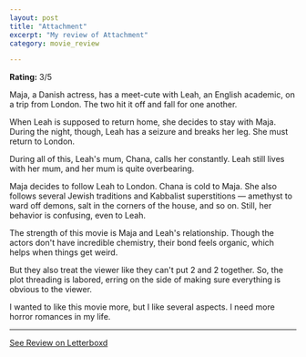 ```yaml
---
layout: post
title: "Attachment"
excerpt: "My review of Attachment"
category: movie_review

---
```


**Rating:** 3/5

Maja, a Danish actress, has a meet-cute with Leah, an English academic, on a trip from London. The two hit it off and fall for one another.

When Leah is supposed to return home, she decides to stay with Maja. During the night, though, Leah has a seizure and breaks her leg. She must return to London.

During all of this, Leah's mum, Chana, calls her constantly. Leah still lives with her mum, and her mum is quite overbearing.

Maja decides to follow Leah to London. Chana is cold to Maja. She also follows several Jewish traditions and Kabbalist superstitions — amethyst to ward off demons, salt in the corners of the house, and so on. Still, her behavior is confusing, even to Leah.

The strength of this movie is Maja and Leah's relationship. Though the actors don't have incredible chemistry, their bond feels organic, which helps when things get weird.

But they also treat the viewer like they can't put 2 and 2 together. So, the plot threading is labored, erring on the side of making sure everything is obvious to the viewer.

I wanted to like this movie more, but I like several aspects. I need more horror romances in my life.

<hr>

[See Review on Letterboxd](https://boxd.it/5iX5AD)
